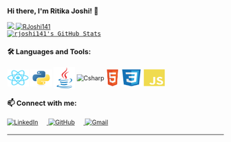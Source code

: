 ### Hi there, I'm Ritika Joshi! 👋

<div align="left">
  <a href="https://github.com/RJoshi141">
    <img height="180em" src="https://github-readme-stats.vercel.app/api/top-langs/?username=RJoshi141&layout=compact" />
     <img height="180em" src="https://github-readme-streak-stats.herokuapp.com/?user=RJoshi141&" alt="RJoshi141" />
    <style>
  .github-stats {
    font-family: 'SF Mono', monospace;
    color: #333;
  }
</style>

<div class="github-stats">
  <a href="https://awesome-github-stats.azurewebsites.net/index.html??cardType=github&theme=nightowl&preferLogin=true">
    <img alt="rjoshi141's GitHub Stats" src="https://awesome-github-stats.azurewebsites.net/user-stats/rjoshi141?cardType=github&theme=nightowl&preferLogin=true" />
  </a>
</div>

  </a>
</div>

### 🛠️ Languages and Tools:

<div align="left" style="margin: 20px 0;">
  <img align="center" alt="React" height="40" width="50" src="https://raw.githubusercontent.com/devicons/devicon/master/icons/react/react-original.svg">
  <img align="center" alt="Python" height="40" width="50" src="https://raw.githubusercontent.com/devicons/devicon/master/icons/python/python-original.svg">
  <img align="center" alt="Java" height="50" width="50" src="https://raw.githubusercontent.com/devicons/devicon/master/icons/java/java-original.svg">
  <img align="center" alt="Csharp" height="40" width="40" src="https://user-images.githubusercontent.com/99184393/180462270-ea4a249c-627c-4479-9431-5c3fd25454c4.png">
  <img align="center" alt="HTML" height="40" width="30" src="https://raw.githubusercontent.com/devicons/devicon/master/icons/html5/html5-original.svg">
  <img align="center" alt="CSS" height="40" width="50" src="https://raw.githubusercontent.com/devicons/devicon/master/icons/css3/css3-original.svg">
  <img align="center" alt="JavaScript" height="40" width="50" src="https://raw.githubusercontent.com/devicons/devicon/master/icons/javascript/javascript-plain.svg">
</div>

### 📫 Connect with me:

<div align="left" style="margin: 20px 0;">
  <a href="https://www.linkedin.com/in/ritika-joshi-9395591a7/" target="_blank">
    <img src="https://upload.wikimedia.org/wikipedia/commons/8/81/LinkedIn_icon.svg" alt="LinkedIn" width="40" height="40" style="margin-right: 20px;" />
  </a>
  <a href="https://github.com/RJoshi141" target="_blank">
    <img src="https://upload.wikimedia.org/wikipedia/commons/9/91/Octicons-mark-github.svg" alt="GitHub" width="40" height="40" style="margin-right: 20px;" />
  </a>
  <a href="mailto:ritikajoshi141@gmail.com" target="_blank">
    <img src="https://upload.wikimedia.org/wikipedia/commons/7/7e/Gmail_icon_%282020%29.svg" alt="Gmail" width="40" height="40" />
  </a>
</div>

<hr />
